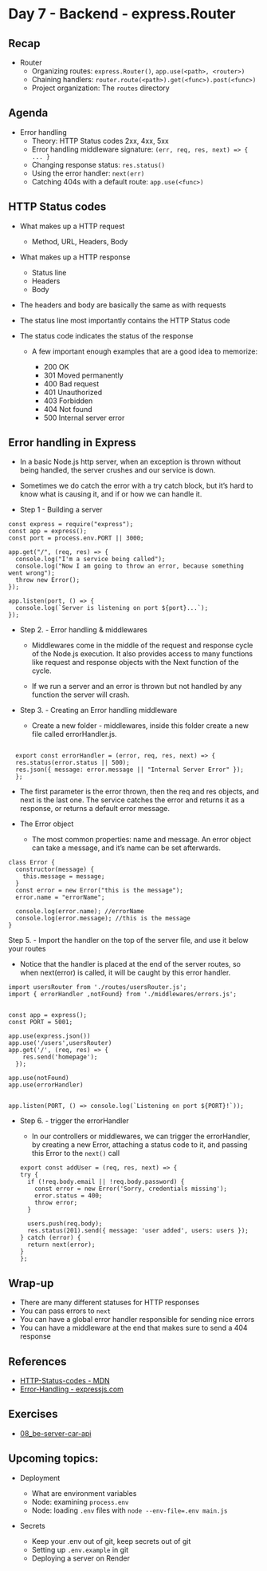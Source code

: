 # Day 7 - Backend - express.Router

## Recap

- Router
  - Organizing routes: `express.Router()`, `app.use(<path>, <router>)`
  - Chaining handlers: `router.route(<path>).get(<func>).post(<func>)`
  - Project organization: The `routes` directory

## Agenda

- Error handling
  - Theory: HTTP Status codes 2xx, 4xx, 5xx
  - Error handling middleware signature: `(err, req, res, next) => { ... }`
  - Changing response status: `res.status()`
  - Using the error handler: `next(err)`
  - Catching 404s with a default route: `app.use(<func>)`

## HTTP Status codes

- What makes up a HTTP request

  - Method, URL, Headers, Body

- What makes up a HTTP response

  - Status line
  - Headers
  - Body

- The headers and body are basically the same as with requests
- The status line most importantly contains the HTTP Status code

- The status code indicates the status of the response

  - A few important enough examples that are a good idea to memorize:

    - 200 OK
    - 301 Moved permanently
    - 400 Bad request
    - 401 Unauthorized
    - 403 Forbidden
    - 404 Not found
    - 500 Internal server error

## Error handling in Express

- In a basic Node.js http server, when an exception is thrown without being handled, the server crushes and our service is down.
- Sometimes we do catch the error with a try catch block, but it’s hard to know what is causing it, and if or how we can handle it.

- Step 1 - Building a server

```JS
const express = require("express");
const app = express();
const port = process.env.PORT || 3000;

app.get("/", (req, res) => {
  console.log("I'm a service being called");
  console.log("Now I am going to throw an error, because something went wrong");
  throw new Error();
});

app.listen(port, () => {
  console.log(`Server is listening on port ${port}...`);
});
```

- Step 2. - Error handling & middlewares

  - Middlewares come in the middle of the request and response cycle of the Node.js execution. It also provides access to many functions like request and response objects with the Next function of the cycle.

  - If we run a server and an error is thrown but not handled by any function the server will crash.

- Step 3. - Creating an Error handling middleware

  - Create a new folder - middlewares, inside this folder create a new file called errorHandler.js.

```JS

  export const errorHandler = (error, req, res, next) => {
  res.status(error.status || 500);
  res.json({ message: error.message || "Internal Server Error" });
  };
```

- The first parameter is the error thrown, then the req and res objects, and next is the last one. The service catches the error and returns it as a response, or returns a default error message.

- The Error object
  - The most common properties: name and message. An error object can take a message, and it’s name can be set afterwards.

```JS
class Error {
  constructor(message) {
    this.message = message;
  }
  const error = new Error("this is the message");
  error.name = "errorName";

  console.log(error.name); //errorName
  console.log(error.message); //this is the message
}
```

Step 5. - Import the handler on the top of the server file, and use it below your routes

- Notice that the handler is placed at the end of the server routes, so when next(error) is called, it will be caught by this error handler.

```JS
import usersRouter from './routes/usersRouter.js';
import { errorHandler ,notFound} from './middlewares/errors.js';


const app = express();
const PORT = 5001;

app.use(express.json())
app.use('/users',usersRouter)
app.get('/', (req, res) => {
    res.send('homepage');
  });

app.use(notFound)
app.use(errorHandler)


app.listen(PORT, () => console.log(`Listening on port ${PORT}!`));

```

- Step 6. - trigger the errorHandler

  - In our controllers or middlewares, we can trigger the errorHandler, by creating a new Error, attaching a status code to it, and passing this Error to the `next()` call

  ```JS
  export const addUser = (req, res, next) => {
  try {
    if (!req.body.email || !req.body.password) {
      const error = new Error('Sorry, credentials missing');
      error.status = 400;
      throw error;
    }

    users.push(req.body);
    res.status(201).send({ message: 'user added', users: users });
  } catch (error) {
    return next(error);
  }
  };
  ```

## Wrap-up

- There are many different statuses for HTTP responses
- You can pass errors to `next`
- You can have a global error handler responsible for sending nice errors
- You can have a middleware at the end that makes sure to send a 404 response

## References

- [HTTP-Status-codes - MDN](https://developer.mozilla.org/en-US/docs/Web/HTTP/Status)
- [Error-Handling - expressjs.com](https://expressjs.com/en/guide/error-handling.html)

## Exercises

- [08_be-server-car-api](https://classroom.github.com/a/5QQmu9Ma)

## Upcoming topics:

- Deployment

  - What are environment variables
  - Node: examining `process.env`
  - Node: loading `.env` files with `node --env-file=.env main.js`

- Secrets
  - Keep your .env out of git, keep secrets out of git
  - Setting up `.env.example` in git
  - Deploying a server on Render

```

```
